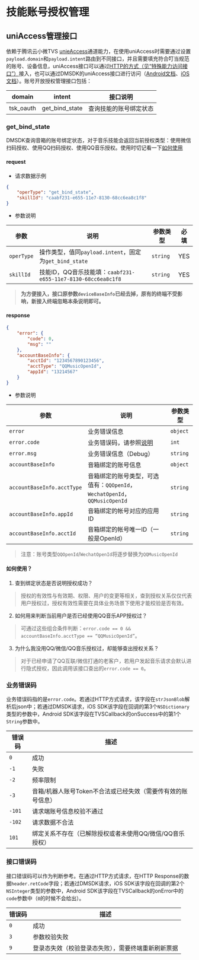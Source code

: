 # 技能账号授权管理

## uniAccess管理接口

依赖于腾讯云小微TVS [unieAccess](https://github.com/TencentDingdang/tvs-tools/blob/master/doc/uniAccess%E6%8E%A5%E5%8F%A3%E8%83%BD%E5%8A%9B.md)通道能力，在使用uniAccess时需要通过设置`payload.domain`和`payload.intent`路由到不同接口，并且需要填充符合叮当规范的账号、设备信息，uniAccess接口可以通过[HTTP的方式（见“特殊能力访问接口”）](https://github.com/TencentDingdang/tvs-tools/blob/master/doc/%E8%85%BE%E8%AE%AF%E5%8F%AE%E5%BD%93HTTP%E6%96%B9%E5%BC%8F%E6%8E%A5%E5%85%A5API%E6%96%87%E6%A1%A3.md#55-%E7%89%B9%E6%AE%8A%E8%83%BD%E5%8A%9B%E8%AE%BF%E9%97%AE)接入，也可以通过DMSDK的uniAccess接口进行访问（[Android文档](https://dingdang.qq.com/doc/page/344)、[iOS文档](https://dingdang.qq.com/doc/page/351)）。账号开放授权管理接口包括：

| domain    |    intent    | 接口说明 |
|-----------|--------------|---------|
| tsk_oauth | get_bind_state | 查询技能的账号绑定状态 |

### get_bind_state
DMSDK查询音箱的账号绑定状态，对于音乐技能会返回当前授权类型：使用微信扫码授权、使用QQ扫码授权、使用QQ音乐授权。使用时切记看一下[如何使用](#如何使用？)

#### request

+ 请求数据示例
```json
{
    "operType": "get_bind_state",
    "skillId": "caabf231-e655-11e7-8130-68cc6ea8c1f8"
}
```

+ 参数说明

| 参数 | 说明 | 参数类型 | 必填 |
|------|-----|----------|----|
| `operType` | 操作类型，值同`payload.intent`，固定为`get_bind_state` | `string` | YES |
| `skillId` | 技能ID，QQ音乐技能填：`caabf231-e655-11e7-8130-68cc6ea8c1f8` | `string` | YES |

> **为方便接入，接口原参数`deviceBaseInfo`已经去掉，原有的终端不受影响，新接入终端忽略本条说明即可。**

#### response

```json
{
    "error": {
        "code": 0,
        "msg": ""
    },
    "accountBaseInfo": {
        "acctId": "1234567890123456",
        "acctType": "QQMusicOpenId",
        "appId": "13214567"
    }
}
```

+ 参数说明

| 参数 | 说明 | 参数类型 |
|------|-----|----------|
| `error` | 业务错误信息 | `object` |
| `error.code` | 业务错误码，请参照[说明](#业务错误码) | `int` |
| `error.msg` | 业务错误信息（Debug） | `string` |
| `accountBaseInfo` | 音箱绑定的账号信息 | `object` |
| `accountBaseInfo.acctType` | 音箱绑定的账号类型，可选值有：`QQOpenId`，`WechatOpenId`，`QQMusicOpenId` | `string` |
| `accountBaseInfo.appId` | 音箱绑定的帐号对应的应用ID | `string` |
| `accountBaseInfo.acctId` | 音箱绑定的帐号唯一ID（一般是OpenId） | `string` |

> 注意：账号类型`QQOpenId`/`WechatOpenId`将逐步替换为`QQMusicOpenId`

#### 如何使用？
1. 查到绑定状态是否说明授权成功？

> 授权的有效性与有效期、权限、用户的变更等相关，查到授权关系仅仅代表用户授权过，授权有效性需要在具体业务场景下使用才能校验是否有效。

2. 如何用来判断当前用户是否已经使用QQ音乐APP授权过？

> 可通过这些组合条件判断：`error.code == 0 && accountBaseInfo.acctType == “QQMusicOpenId”`。

3. 为什么我没用QQ/微信/QQ音乐授权过，却能够查出授权关系？

> 对于已经申请了QQ互联/微信打通的老客户，若用户发起音乐请求会默认进行隐式授权，因此调用该接口查出的`error.code == 0`。

### 业务错误码
业务错误码指的是`error.code`。若通过HTTP方式请求，该字段在`strJsonBlob`解析后json中；若通过DMSDK请求，iOS SDK该字段在回调的第3个`NSDictionary`类型的参数中，Android SDK该字段在TVSCallback<String>的onSuccess中的第1个`String`参数中。

| 错误码 | 描述 |
| ------ | --- |
| `0`    | 成功 |
| `-1`   | 失败 |
| `-2`   | 频率限制 |
| `-3`   | 音箱/机器人账号Token不合法或已经失效（需要传有效的账号信息） |
| `-101` | 请求端账号信息校验不通过 |
| `-102` | 请求数据不合法 |
| `101`  | 绑定关系不存在（已解除授权或者未使用QQ/微信/QQ音乐授权） |

### 接口错误码
接口错误码可以作为判断参考。在通过HTTP方式请求，在HTTP Response的数据`header.retCode`字段；若通过DMSDK请求，iOS SDK该字段在回调的第2个`NSInteger`类型的参数中，Android SDK该字段在TVSCallback<String>的onError中的`code`参数中（`0`的时候不会给出）。

| 错误码 | 描述 |
| ------ | --- |
| `0`    | 成功 |
| `3`    | 参数校验失败 |
| `9`    | 登录态失效（校验登录态失败），需要终端重新刷新票据 |
